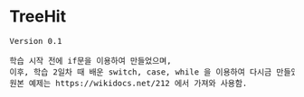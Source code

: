 # TreeHit
<pre>Version 0.1<br>
학습 시작 전에 if문을 이용하여 만들었으며,
이후, 학습 2일차 때 배운 switch, case, while 을 이용하여 다시금 만들었음.
원본 예제는 https://wikidocs.net/212 에서 가져와 사용함.
</pre>

